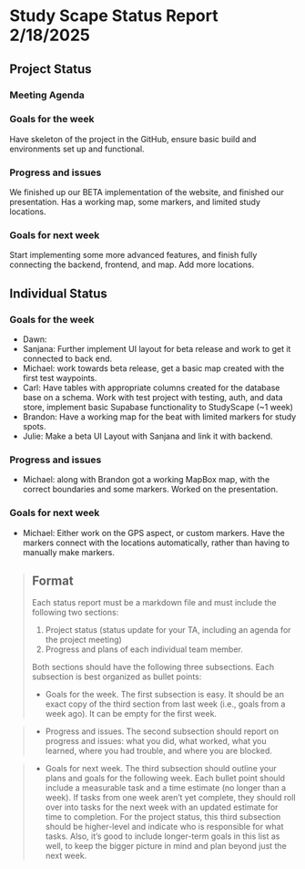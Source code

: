 # Study Scape Status Report 2/18/2025

## Project Status

### Meeting Agenda

### Goals for the week
Have skeleton of the project in the GitHub, ensure basic build and environments set up and functional.

### Progress and issues
We finished up our BETA implementation of the website, and finished our presentation. Has a working map, some markers, and limited study locations. 

### Goals for next week
Start implementing some more advanced features, and finish fully connecting the backend, frontend, and map. Add more locations. 

## Individual Status

### Goals for the week
- Dawn:
- Sanjana: Further implement UI layout for beta release and work to get it connected to back end. 
- Michael: work towards beta release, get a basic map created with the first test waypoints.
- Carl: Have tables with appropriate columns created for the database base on a schema. Work with test project with testing, auth, and data store, implement basic Supabase functionality to StudyScape (~1 week)
- Brandon: Have a working map for the beat with limited markers for study spots.
- Julie: Make a beta UI Layout with Sanjana and link it with backend.


### Progress and issues
- Michael: along with Brandon got a working MapBox map, with the correct boundaries and some markers. Worked on the presentation.


### Goals for next week
- Michael: Either work on the GPS aspect, or custom markers. Have the markers connect with the locations automatically, rather than having to manually make markers. 


> ## Format
> Each status report must be a markdown file and must include the following two sections:
> 1. Project status (status update for your TA, including an agenda for the project meeting)  
> 2. Progress and plans of each individual team member.  
>  
> Both sections should have the following three subsections. Each subsection is best organized as bullet points:
> - Goals for the week. The first subsection is easy. It should be an exact copy of the third section from last week (i.e., goals from a week ago). It can be empty for the first week. 

> - Progress and issues. The second subsection should report on progress and issues: what you did, what worked, what you learned, where you had trouble, and where you are blocked.

> - Goals for next week. The third subsection should outline your plans and goals for the following week. Each bullet point should include a measurable task and a time estimate (no longer than a week). If tasks from one week aren’t yet complete, they should roll over into tasks for the next week with an updated estimate for time to completion. For the project status, this third subsection should be higher-level and indicate who is responsible for what tasks. Also, it’s good to include longer-term goals in this list as well, to keep the bigger picture in mind and plan beyond just the next week.